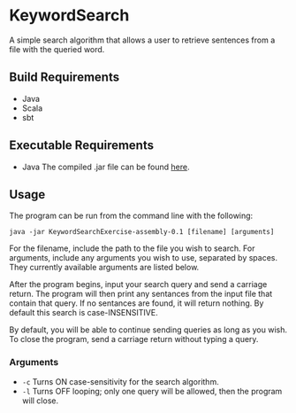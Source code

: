 # KeywordSearch
A simple search algorithm that allows a user to retrieve sentences from a file with the queried word.

## Build Requirements
* Java
* Scala
* sbt

## Executable Requirements
* Java
The compiled .jar file can be found [here](https://github.com/aprusik/KeywordSearch/releases/tag/v1.0).

## Usage
The program can be run from the command line with the following:
```
java -jar KeywordSearchExercise-assembly-0.1 [filename] [arguments]
```
For the filename, include the path to the file you wish to search.  For arguments, include any arguments you wish to use, separated by spaces.  They currently available arguments are listed below.

After the program begins, input your search query and send a carriage return.  The program will then print any sentances from the input file that contain that query.  If no sentances are found, it will return nothing.  By default this search is case-INSENSITIVE.

By default, you will be able to continue sending queries as long as you wish.  To close the program, send a carriage return without typing a query.

### Arguments
* `-c` Turns ON case-sensitivity for the search algorithm.
* `-l` Turns OFF looping; only one query will be allowed, then the program will close.
